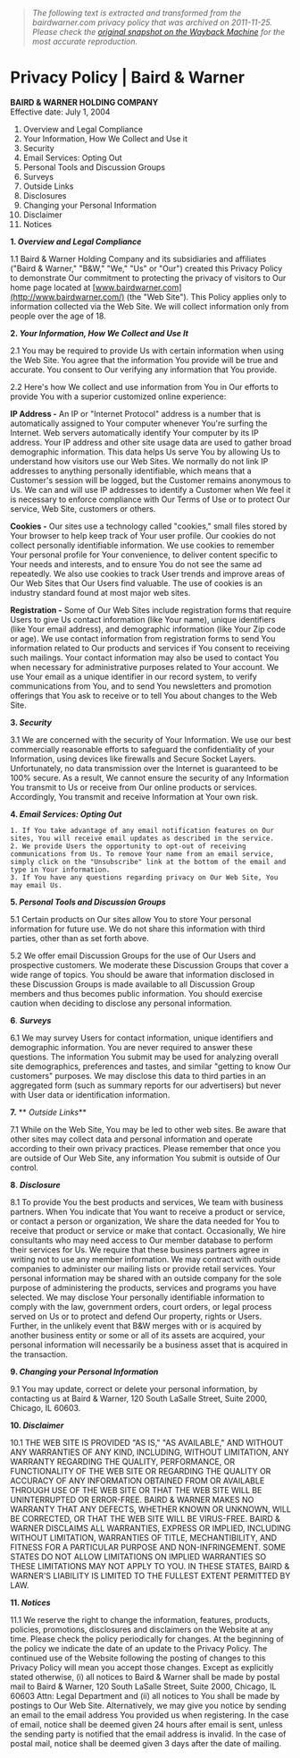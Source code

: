 > *The following text is extracted and transformed from the bairdwarner.com privacy policy that was archived on 2011-11-25. Please check the [original snapshot on the Wayback Machine](https://web.archive.org/web/20111125143929id_/http%3A//www.bairdwarner.com/privacy-policy.cfm) for the most accurate reproduction.*

# Privacy Policy | Baird & Warner

**BAIRD & WARNER HOLDING COMPANY**  
Effective date: July 1, 2004

  1. Overview and Legal Compliance
  2. Your Information, How We Collect and Use it
  3. Security
  4. Email Services: Opting Out
  5. Personal Tools and Discussion Groups
  6. Surveys
  7. Outside Links
  8. Disclosures
  9. Changing your Personal Information
  10. Disclaimer
  11. Notices



**1. _Overview and Legal Compliance_**

1.1 Baird & Warner Holding Company and its subsidiaries and affiliates ("Baird & Warner," "B&W," "We," "Us" or "Our") created this Privacy Policy to demonstrate Our commitment to protecting the privacy of visitors to Our home page located at [www.bairdwarner.com](http://www.bairdwarner.com/) (the "Web Site"). This Policy applies only to information collected via the Web Site. We will collect information only from people over the age of 18.

**2. _Your Information, How We Collect and Use It_**

2.1 You may be required to provide Us with certain information when using the Web Site. You agree that the information You provide will be true and accurate. You consent to Our verifying any information that You provide.

2.2 Here's how We collect and use information from You in Our efforts to provide You with a superior customized online experience:

**IP Address -** An IP or "Internet Protocol" address is a number that is automatically assigned to Your computer whenever You're surfing the Internet. Web servers automatically identify Your computer by its IP address. Your IP address and other site usage data are used to gather broad demographic information. This data helps Us serve You by allowing Us to understand how visitors use our Web Sites. We normally do not link IP addresses to anything personally identifiable, which means that a Customer's session will be logged, but the Customer remains anonymous to Us. We can and will use IP addresses to identify a Customer when We feel it is necessary to enforce compliance with Our Terms of Use or to protect Our service, Web Site, customers or others.

**Cookies -** Our sites use a technology called "cookies," small files stored by Your browser to help keep track of Your user profile. Our cookies do not collect personally identifiable information. We use cookies to remember Your personal profile for Your convenience, to deliver content specific to Your needs and interests, and to ensure You do not see the same ad repeatedly. We also use cookies to track User trends and improve areas of Our Web Sites that Our Users find valuable. The use of cookies is an industry standard found at most major web sites.

**Registration -** Some of Our Web Sites include registration forms that require Users to give Us contact information (like Your name), unique identifiers (like Your email address), and demographic information (like Your Zip code or age). We use contact information from registration forms to send You information related to Our products and services if You consent to receiving such mailings. Your contact information may also be used to contact You when necessary for administrative purposes related to Your account. We use Your email as a unique identifier in our record system, to verify communications from You, and to send You newsletters and promotion offerings that You ask to receive or to tell You about changes to the Web Site.

**3. _Security_**

3.1 We are concerned with the security of Your Information. We use our best commercially reasonable efforts to safeguard the confidentiality of your Information, using devices like firewalls and Secure Socket Layers. Unfortunately, no data transmission over the Internet is guaranteed to be 100% secure. As a result, We cannot ensure the security of any Information You transmit to Us or receive from Our online products or services. Accordingly, You transmit and receive Information at Your own risk.

**4. _Email Services: Opting Out_**

    1. If You take advantage of any email notification features on Our sites, You will receive email updates as described in the service.
    2. We provide Users the opportunity to opt-out of receiving communications from Us. To remove Your name from an email service, simply click on the "Unsubscribe" link at the bottom of the email and type in Your information.
    3. If You have any questions regarding privacy on Our Web Site, You may email Us.



**5. _Personal Tools and Discussion Groups_**

5.1 Certain products on Our sites allow You to store Your personal information for future use. We do not share this information with third parties, other than as set forth above.

5.2 We offer email Discussion Groups for the use of Our Users and prospective customers. We moderate these Discussion Groups that cover a wide range of topics. You should be aware that information disclosed in these Discussion Groups is made available to all Discussion Group members and thus becomes public information. You should exercise caution when deciding to disclose any personal information.

**6**. **_Surveys_**

6.1 We may survey Users for contact information, unique identifiers and demographic information. You are never required to answer these questions. The information You submit may be used for analyzing overall site demographics, preferences and tastes, and similar "getting to know Our customers" purposes. We may disclose this data to third parties in an aggregated form (such as summary reports for our advertisers) but never with User data or identification information.

**7.** ** _Outside Links_**

7.1 While on the Web Site, You may be led to other web sites. Be aware that other sites may collect data and personal information and operate according to their own privacy practices. Please remember that once you are outside of Our Web Site, any information You submit is outside of Our control.

**8**. **_Disclosure_**

8.1 To provide You the best products and services, We team with business partners. When You indicate that You want to receive a product or service, or contact a person or organization, We share the data needed for You to receive that product or service or make that contact. Occasionally, We hire consultants who may need access to Our member database to perform their services for Us. We require that these business partners agree in writing not to use any member information. We may contract with outside companies to administer our mailing lists or provide retail services. Your personal information may be shared with an outside company for the sole purpose of administering the products, services and programs you have selected. We may disclose Your personally identifiable information to comply with the law, government orders, court orders, or legal process served on Us or to protect and defend Our property, rights or Users. Further, in the unlikely event that B&W merges with or is acquired by another business entity or some or all of its assets are acquired, your personal information will necessarily be a business asset that is acquired in the transaction.

**9. _Changing your Personal Information_**

9.1 You may update, correct or delete your personal information, by contacting us at Baird & Warner, 120 South LaSalle Street, Suite 2000, Chicago, IL 60603.

**10. _Disclaimer_**

10.1 THE WEB SITE IS PROVIDED "AS IS," "AS AVAILABLE," AND WITHOUT ANY WARRANTIES OF ANY KIND, INCLUDING, WITHOUT LIMITATION, ANY WARRANTY REGARDING THE QUALITY, PERFORMANCE, OR FUNCTIONALITY OF THE WEB SITE OR REGARDING THE QUALITY OR ACCURACY OF ANY INFORMATION OBTAINED FROM OR AVAILABLE THROUGH USE OF THE WEB SITE OR THAT THE WEB SITE WILL BE UNINTERRUPTED OR ERROR-FREE. BAIRD & WARNER MAKES NO WARRANTY THAT ANY DEFECTS, WHETHER KNOWN OR UNKNOWN, WILL BE CORRECTED, OR THAT THE WEB SITE WILL BE VIRUS-FREE. BAIRD & WARNER DISCLAIMS ALL WARRANTIES, EXPRESS OR IMPLIED, INCLUDING WITHOUT LIMITATION, WARRANTIES OF TITLE, MECHANTIBILITY, AND FITNESS FOR A PARTICULAR PURPOSE AND NON-INFRINGEMENT. SOME STATES DO NOT ALLOW LIMITATIONS ON IMPLIED WARRANTIES SO THESE LIMITATIONS MAY NOT APPLY TO YOU. IN THESE STATES, BAIRD & WARNER'S LIABILITY IS LIMITED TO THE FULLEST EXTENT PERMITTED BY LAW.

**11. _Notices_**

11.1 We reserve the right to change the information, features, products, policies, promotions, disclosures and disclaimers on the Website at any time. Please check the policy periodically for changes. At the beginning of the policy we indicate the date of an update to the Privacy Policy. The continued use of the Website following the posting of changes to this Privacy Policy will mean you accept those changes. Except as explicitly stated otherwise, (i) all notices to Baird & Warner shall be made by postal mail to Baird & Warner, 120 South LaSalle Street, Suite 2000, Chicago, IL 60603 Attn: Legal Department and (ii) all notices to You shall be made by postings to Our Web Site. Alternatively, we may give you notice by sending an email to the email address You provided us when registering. In the case of email, notice shall be deemed given 24 hours after email is sent, unless the sending party is notified that the email address is invalid. In the case of postal mail, notice shall be deemed given 3 days after the date of mailing.
